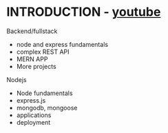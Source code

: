 # INTRODUCTION - [youtube](https://www.youtube.com/watch?v=Oe421EPjeBE)

Backend/fullstack

- node and express fundamentals
- complex REST API
- MERN APP
- More projects

Nodejs

- Node fundamentals
- express.js
- mongodb, mongoose
- applications
- deployment
